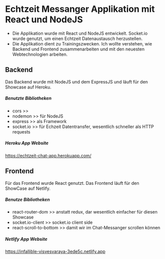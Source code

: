 # Echtzeit Messanger Applikation mit React und NodeJS
* Die Applikation wurde mit React und NodeJS entwickelt. Socket.io wurde genutzt, um einen Echtzeit Datenaustausch herzustellen.
* Die Applikation dient zu Trainingszwecken. Ich wollte verstehen, wie Backend und Frontend zusammenarbeiten und mit den neuesten Webtechnologien arbeiten.

## Backend
Das Backend wurde mit NodeJS und dem ExpressJS und läuft für den Showcase auf Heroku.

##### Benutzte Bibliotheken
* cors >>
* nodemon >> für NodeJS
* express >> als Framework
* socket.io >> für Echzeit Datentransfer, wesentlich schneller als HTTP requests

##### Heroku App Website
https://echtzeit-chat-app.herokuapp.com/

## Frontend
Für das Frontend wurde React genutzt. Das Frontend läuft für den ShowCase auf Netlify.

##### Benutze Bibliotheken
* react-router-dom >> anstatt redux, dar wesentlich einfacher für diesen Showcase
* socket.io-client >> socket.io client side
* react-scroll-to-bottom >> damit wir im Chat-Messanger scrollen können

##### Netlify App Website
https://infallible-visvesvaraya-3ede5c.netlify.app

